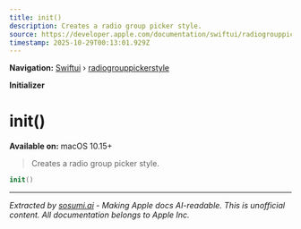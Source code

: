 ```yaml
---
title: init()
description: Creates a radio group picker style.
source: https://developer.apple.com/documentation/swiftui/radiogrouppickerstyle/init()
timestamp: 2025-10-29T00:13:01.929Z
---
```


**Navigation:** [Swiftui](/documentation/swiftui) › [radiogrouppickerstyle](/documentation/swiftui/radiogrouppickerstyle)

**Initializer**

# init()

**Available on:** macOS 10.15+

> Creates a radio group picker style.

```swift
init()
```

---

*Extracted by [sosumi.ai](https://sosumi.ai) - Making Apple docs AI-readable.*
*This is unofficial content. All documentation belongs to Apple Inc.*
